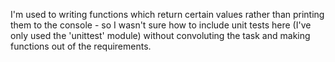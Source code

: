I'm used to writing functions which return certain values rather than printing them to the console - so I wasn't sure how to
include unit tests here (I've only used the 'unittest' module) without convoluting the task and making functions out of the
requirements.
